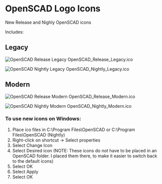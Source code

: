 # OpenSCAD Logo Icons
New Release and Nighly OpenSCAD icons

Includes:

## Legacy
![OpenSCAD Release Legacy](https://github.com/stacalkas/OpenSCAD-Logo-Icons/blob/main/OpenSCAD_Release_Legacy.ico?raw=true)
OpenSCAD_Release_Legacy.ico

![OpenSCAD Nightly Legacy](https://github.com/stacalkas/OpenSCAD-Logo-Icons/blob/main/OpenSCAD_Nightly_Legacy.ico?raw=true)
OpenSCAD_Nightly_Legacy.ico


## Modern
![OpenSCAD Release Modern](https://github.com/stacalkas/OpenSCAD-Logo-Icons/blob/main/OpenSCAD_Release_Modern.ico?raw=true)
OpenSCAD_Release_Modern.ico

![OpenSCAD Nightly Modern](https://github.com/stacalkas/OpenSCAD-Logo-Icons/blob/main/OpenSCAD_Nightly_Modern.ico?raw=true)
OpenSCAD_Nightly_Modern.ico



### To use new icons on Windows:
1. Place ico files in C:\Program Files\OpenSCAD or C:\Program Files\OpenSCAD (Nightly)
2. Right-click on shortcut -> Select properties
3. Select Change Icon
4. Select Desired icon (NOTE: These icons do not have to be placed in an OpenSCAD folder. I placed them there, to make it easier to switch back to the default icons)
5. Select OK
6. Select Apply
7. Select OK

